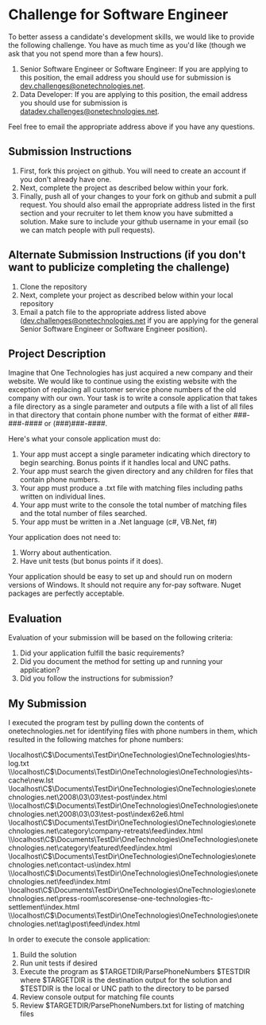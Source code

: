 # Challenge for Software Engineer 
To better assess a candidate's development skills, we would like to provide the following challenge.  You have as much time as you'd like (though we ask that you not spend more than a few hours).    

1. Senior Software Engineer or Software Engineer: If you are applying to this position, the email address you should use for submission is [dev.challenges@onetechnologies.net](dev.challenges@onetechnologies.net).
1. Data Developer: If you are applying to this position, the email address you should use for submission is [datadev.challenges@onetechnologies.net](datadev.challenges@onetechnologies.net).

Feel free to email the appropriate address above if you have any questions.

## Submission Instructions
1. First, fork this project on github.  You will need to create an account if you don't already have one.
1. Next, complete the project as described below within your fork.
1. Finally, push all of your changes to your fork on github and submit a pull request.  You should also email the appropriate address listed in the first section and your recruiter to let them know you have submitted a solution.  Make sure to include your github username in your email (so we can match people with pull requests).

## Alternate Submission Instructions (if you don't want to publicize completing the challenge)
1. Clone the repository
1. Next, complete your project as described below within your local repository
1. Email a patch file to the appropriate address listed above ([dev.challenges@onetechnologies.net](dev.challenges@onetechnologies.net) if you are applying for the general Senior Software Engineer or Software Engineer position).

## Project Description
Imagine that One Technologies has just acquired a new company and their website.  We would like to continue using the existing website with the exception of replacing all customer service phone numbers of the old company with our own.  Your task is to write a console application that takes a file directory as a single parameter and outputs a file with a list of all files in that directory that contain phone number with the format of either ###-###-#### or (###)###-####.  

Here's what your console application must do:

1. Your app must accept a single parameter indicating which directory to begin searching.  Bonus points if it handles local and UNC paths. 
1. Your app must search the given directory and any children for files that contain phone numbers.  
1. Your app must produce a .txt file with matching files including paths written on individual lines.
1. Your app must write to the console the total number of matching files and the total number of files searched.
1. Your app must be written in a .Net language (c#, VB.Net, f#) 

Your application does not need to:

1. Worry about authentication.  
1. Have unit tests (but bonus points if it does).

Your application should be easy to set up and should run on modern versions of Windows.  It should not require any for-pay software.  Nuget packages are perfectly acceptable.

## Evaluation
Evaluation of your submission will be based on the following criteria:

1. Did your application fulfill the basic requirements?
1. Did you document the method for setting up and running your application?
1. Did you follow the instructions for submission?

## My Submission
I executed the program test by pulling down the contents of onetechnologies.net for identifying files with phone numbers in them, which resulted in the following matches for phone numbers:

\\localhost\C$\Documents\TestDir\OneTechnologies\OneTechnologies\hts-log.txt
\\localhost\C$\Documents\TestDir\OneTechnologies\OneTechnologies\hts-cache\new.lst
\\localhost\C$\Documents\TestDir\OneTechnologies\OneTechnologies\onetechnologies.net\2008\03\03\test-post\index.html
\\localhost\C$\Documents\TestDir\OneTechnologies\OneTechnologies\onetechnologies.net\2008\03\03\test-post\index62e6.html
\\localhost\C$\Documents\TestDir\OneTechnologies\OneTechnologies\onetechnologies.net\category\company-retreats\feed\index.html
\\localhost\C$\Documents\TestDir\OneTechnologies\OneTechnologies\onetechnologies.net\category\featured\feed\index.html
\\localhost\C$\Documents\TestDir\OneTechnologies\OneTechnologies\onetechnologies.net\contact-us\index.html
\\localhost\C$\Documents\TestDir\OneTechnologies\OneTechnologies\onetechnologies.net\feed\index.html
\\localhost\C$\Documents\TestDir\OneTechnologies\OneTechnologies\onetechnologies.net\press-room\scoresense-one-technologies-ftc-settlement\index.html
\\localhost\C$\Documents\TestDir\OneTechnologies\OneTechnologies\onetechnologies.net\tag\post\feed\index.html

In order to execute the console application:

1. Build the solution
1. Run unit tests if desired
1. Execute the program as $TARGETDIR/ParsePhoneNumbers $TESTDIR where $TARGETDIR is the destination output for the solution and $TESTDIR is the local or UNC path to the directory to be parsed
1. Review console output for matching file counts
1. Review $TARGETDIR/ParsePhoneNumbers.txt for listing of matching files



